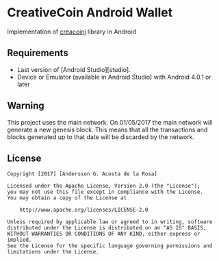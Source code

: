 # CreativeCoin Android Wallet

Implementation of [creacoinj][creacoinj] library in Android

[creacoinj]: https://github.com/creativechain/creacoinj

## Requirements

 - Last version of [Android Studio][studio].
 - Device or Emulator (available in Android Studio) with Android 4.0.1 or later

## Warning

This project uses the main network. On 01/05/2017 the main network will generate a new genesis block.
This means that all the transactions and blocks generated up to that date will be discarded by the network.

## License

~~~
Copyright [2017] [Andersson G. Acosta de la Rosa]

Licensed under the Apache License, Version 2.0 (the "License");
you may not use this file except in compliance with the License.
You may obtain a copy of the License at

    http://www.apache.org/licenses/LICENSE-2.0

Unless required by applicable law or agreed to in writing, software
distributed under the License is distributed on an "AS IS" BASIS,
WITHOUT WARRANTIES OR CONDITIONS OF ANY KIND, either express or implied.
See the License for the specific language governing permissions and
limitations under the License.
~~~